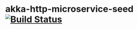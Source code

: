 # akka-http-microservice-seed [![Build Status](https://travis-ci.org/lavenderx/akka-http-microservice-seed.svg?branch=master)](https://travis-ci.org/lavenderx/akka-http-microservice-seed)
